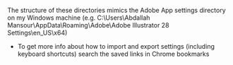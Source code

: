 The structure of these directories mimics the Adobe App settings directory on my Windows machine (e.g. C:\Users\Abdallah Mansour\AppData\Roaming\Adobe\Adobe Illustrator 28 Settings\en_US\x64)

- To get more info about how to import and export settings (including keyboard shortcuts) search the saved links in Chrome bookmarks
